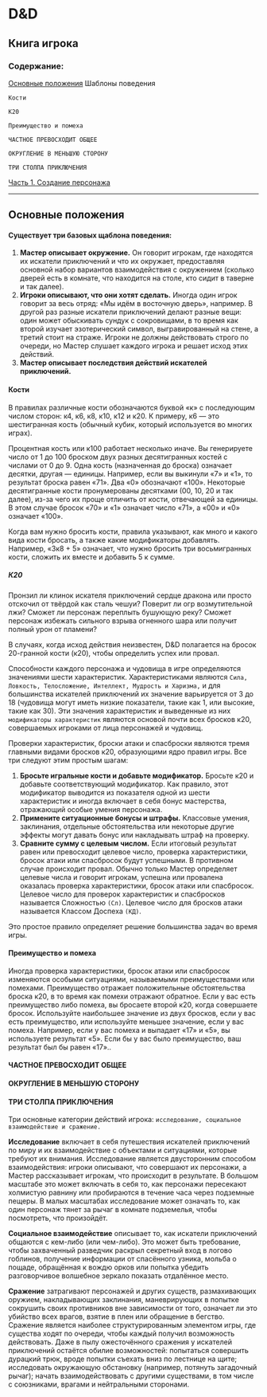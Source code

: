 # D&D

## Книга игрока


### Содержание:
[Основные положения]()
    Шаблоны поведения

    Кости

    К20

    Преимущество и помеха

    ЧАСТНОЕ ПРЕВОСХОДИТ ОБЩЕЕ

    ОКРУГЛЕНИЕ В МЕНЬШУЮ СТОРОНУ

    ТРИ СТОЛПА ПРИКЛЮЧЕНИЯ

[Часть 1. Создание персонажа]()

----------

## Основные положения

#### Существует три базовых щаблона поведения:
1. **Мастер описывает окружение.** Он говорит игрокам, где находятся их искатели приключений и что их окружает, предоставляя основной набор вариантов взаимодействия с окружением (сколько дверей есть в комнате, что находится на столе, кто сидит в таверне и так далее).
2. **Игроки описывают, что они хотят сделать.** Иногда один игрок говорит за весь отряд: «Мы идём в восточную дверь», например. В другой раз разные искатели приключений делают разные вещи: один может обыскивать сундук с сокровищами, в то время как второй изучает эзотерический символ, выгравированный на стене, а третий стоит на страже. Игроки не должны действовать строго по очереди, но Мастер слушает каждого игрока и решает исход этих действий.
3. **Мастер описывает последствия действий искателей приключений.**

#### Кости

В правилах различные кости обозначаются буквой «к» с последующим числом сторон: к4, к6, к8, к10, к12 и к20. К примеру, к6 — это шестигранная кость (обычный кубик, который используется во многих играх).

Процентная кость или к100 работает несколько иначе. Вы генерируете число от 1 до 100 броском двух разных десятигранных костей с числами от 0 до 9. Одна кость (назначенная до броска) означает десятки, другая — единицы. Например, если вы выкинули «7» и «1», то результат броска равен «71». Два «0» обозначают «100». Некоторые десятигранные кости пронумерованы десятками (00, 10, 20 и так далее), из-за чего их проще отличить от кости, отвечающей за единицы. В этом случае бросок «70» и «1» означает число «71», а «00» и «0» означает «100».

Когда вам нужно бросить кости, правила указывают, как много и какого вида кости бросать, а также какие модификаторы добавлять. Например, «3к8 + 5» означает, что нужно бросить три восьмигранных кости, сложить их вместе и добавить 5 к сумме.

##### К20

Пронзил ли клинок искателя приключений сердце дракона или просто отскочил от твёрдой как сталь чешуи? Поверит ли огр возмутительной лжи? Сможет ли персонаж переплыть бушующую реку? Сможет персонаж избежать сильного взрыва огненного шара или получит полный урон от пламени?

В случаях, когда исход действия неизвестен, D&D полагается на бросок 20-гранной кости (к20), чтобы определить успех или провал.

Способности каждого персонажа и чудовища в игре определяются значениями шести характеристик. Характеристиками являются `Сила, Ловкость, Телосложение, Интеллект, Мудрость и Харизма,` и для большинства искателей приключений их значение варьируется от 3 до 18 (чудовища могут иметь низкие показатели, такие как 1, или высокие, такие как 30). Эти значения характеристик и выведенные из них `модификаторы характеристик` являются основой почти всех бросков к20, совершаемых игроками от лица персонажей и чудовищ.

Проверки характеристик, броски атаки и спасброски являются тремя главными видами бросков к20, образующими ядро правил игры. Все три следуют этим простым шагам:

1. **Бросьте игральные кости и добавьте модификатор.** Бросьте к20 и добавьте соответствующий модификатор. Как правило, этот модификатор выводится из показателя одной из шести характеристик и иногда включает в себя бонус мастерства, отражающий особые умения персонажа.
2. **Примените ситуационные бонусы и штрафы.**
Классовые умения, заклинания, отдельные обстоятельства или некоторые другие эффекты могут давать бонус или накладывать штраф на проверку.
3. **Сравните сумму с целевым числом.** Если итоговый результат равен или превосходит целевое число, проверка характеристики, бросок атаки или спасбросок будут успешными. В противном случае происходит провал. Обычно только Мастер определяет целевые числа и говорит игрокам, успешна или провалена оказалась проверка характеристики, бросок атаки или спасбросок.
Целевое число для проверок характеристик и спасбросков называется Сложностью `(Сл)`. Целевое число для бросков атаки называется Классом Доспеха `(КД)`.

Это простое правило определяет решение большинства задач во время игры.

#### Преимущество и помеха

Иногда проверка характеристики, бросок атаки или спасбросок изменяются особыми ситуациями, называемыми преимуществами или помехами. Преимущество отражает положительные обстоятельства броска к20, в то время как помехи отражают обратное. Если у вас есть преимущество либо помеха, вы бросаете второй к20, когда совершаете бросок. Используйте наибольшее значение из двух бросков, если у вас есть преимущество, или используйте меньшее значение, если у вас помеха. Например, если у вас помеха и выпадает «17» и «5», вы используете результат «5». Если бы у вас было преимущество, ваш результат был бы равен «17»..

#### ЧАСТНОЕ ПРЕВОСХОДИТ ОБЩЕЕ

#### ОКРУГЛЕНИЕ В МЕНЬШУЮ СТОРОНУ

#### ТРИ СТОЛПА ПРИКЛЮЧЕНИЯ

Три основные категории действий игрока: `исследование, социальное взаимодействие и сражение.`

**Исследование** включает в себя путешествия искателей приключений по миру и их взаимодействие с объектами и ситуациями, которые требуют их внимания. Исследование является двусторонним способом взаимодействия: игроки описывают, что совершают их персонажи, а Мастер рассказывает игрокам, что происходит в результате. В большом масштабе это может включать в себя то, как персонажи пересекают холмистую равнину или пробираются в течение часа через подземные пещеры. В малых масштабах исследование может означать то, как один персонаж тянет за рычаг в комнате подземелья, чтобы посмотреть, что произойдёт.

**Социальное взаимодействие** описывает то, как искатели приключений общаются с кем-либо (или чем-либо). Это может быть требование, чтобы захваченный разведчик раскрыл секретный вход в логово гоблинов, получение информации от спасённого узника, мольба о пощаде, обращённая к вождю орков или попытка убедить разговорчивое волшебное зеркало показать отдалённое место.

**Сражение** затрагивают персонажей и других существ, размахивающих оружием, накладывающих заклинания, маневрирующих в попытке сокрушить своих противников вне зависимости от того, означает ли это убийство всех врагов, взятие в плен или обращение в бегство. Сражение является наиболее структурированным элементом игры, где существа ходят по очереди, чтобы каждый получил возможность действовать. Даже в пылу ожесточённого сражения у искателей приключений остаётся обилие возможностей: попытаться совершить дурацкий трюк, вроде попытки съехать вниз по лестнице на щите; исследовать окружающую обстановку (например, потянуть загадочный рычаг); начать взаимодействовать с другими существами, в том числе с союзниками, врагами и нейтральными сторонами.


